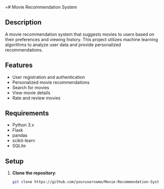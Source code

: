=# Movie Recommendation System

## Description
A movie recommendation system that suggests movies to users based on their preferences and viewing history. This project utilizes machine learning algorithms to analyze user data and provide personalized recommendations.

## Features
- User registration and authentication
- Personalized movie recommendations
- Search for movies
- View movie details
- Rate and review movies

## Requirements
- Python 3.x
- Flask
- pandas
- scikit-learn
- SQLite

## Setup
1. **Clone the repository**:
   ```sh
   git clone https://github.com/yourusername/Movie-Recommendation-System.git
